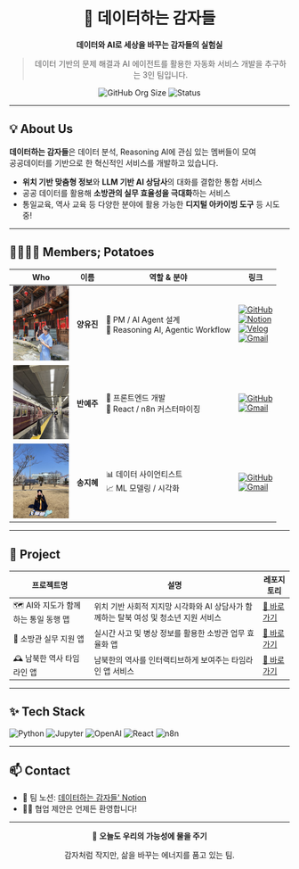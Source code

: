 <div align="center">

# 🥔 데이터하는 감자들

**데이터와 AI로 세상을 바꾸는 감자들의 실험실**  
> 데이터 기반의 문제 해결과 AI 에이전트를 활용한 자동화 서비스 개발을 추구하는 3인 팀입니다.

![GitHub Org Size](https://img.shields.io/badge/Team%20Members-3-6c5ce7?style=flat-square&logo=github&logoColor=white)
![Status](https://img.shields.io/badge/Status-Active-00b894?style=flat-square)

</div>

---

## 💡 About Us

**데이터하는 감자들**은 데이터 분석, Reasoning AI에 관심 있는 멤버들이 모여  
공공데이터를 기반으로 한 혁신적인 서비스를 개발하고 있습니다.

- **위치 기반 맞춤형 정보**와 **LLM 기반 AI 상담사**의 대화를 결합한 통합 서비스
- 공공 데이터를 활용해 **소방관의 실무 효율성을 극대화**하는 서비스
- 통일교육, 역사 교육 등 다양한 분야에 활용 가능한 **디지털 아카이빙 도구** 등 시도 중!

---

## 👨‍👩‍👧‍👦 Members; Potatoes

| Who | 이름 | 역할 & 분야 | 링크 |
|------|------|-------------|------|
| <img src="./assets/yujin.jpg" width="100" alt="Yujin" /> | **양유진** | 🎯 PM / AI Agent 설계<br>🧠 Reasoning AI, Agentic Workflow | [![GitHub](https://img.shields.io/badge/GitHub-6c5ce7?style=flat-square&logo=github&logoColor=white)](https://github.com/ryalu)<br>[![Notion](https://img.shields.io/badge/Notion-6c5ce7?style=flat-square&logo=notion&logoColor=white)](https://www.notion.so/20e6bec81e358042b401db633d37f4bf?source=copy_link)<br>[![Velog](https://img.shields.io/badge/Velog-6c5ce7?style=flat-square&logo=Velog&logoColor=white)](https://velog.io/@ryaluu1/posts)<br>[![Gmail](https://img.shields.io/badge/yangyj020101@gmail.com-6c5ce7?style=flat-square&logo=gmail&logoColor=white)](mailto:yangyj020101@gmail.com) |
| <img src="./assets/yeju.jpg" width="100"/> | **반예주** | 🧩 프론트엔드 개발<br>🎨 React / n8n 커스터마이징 | [![GitHub](https://img.shields.io/badge/GitHub-6c5ce7?style=flat-square&logo=github&logoColor=white)](https://github.com/YeJuBan)<br>[![Gmail](https://img.shields.io/badge/Gmail-6c5ce7?style=flat-square&logo=gmail&logoColor=white)](mailto:a47502007@gmail.com) |
| <img src="./assets/jihye.jpg" width="100"/> | **송지혜** | 📊 데이터 사이언티스트<br>📈 ML 모델링 / 시각화 | [![GitHub](https://img.shields.io/badge/GitHub-6c5ce7?style=flat-square&logo=github&logoColor=white)](https://github.com/nisay-ye)<br>[![Gmail](https://img.shields.io/badge/Gmail-6c5ce7?style=flat-square&logo=gmail&logoColor=white)](mailto:song30087207@gmail.com) |

---

## 🚀 Project

| 프로젝트명 | 설명 | 레포지토리 |
|------------|------|------------|
| 🗺️ AI와 지도가 함께하는 통일 동행 맵 | 위치 기반 사회적 지지망 시각화와 AI 상담사가 함께하는 탈북 여성 및 청소년 지원 서비스 | [🔗 바로가기](https://github.com/PotatoDoingData/erp-finance-agent) |
| 🚒 소방관 실무 지원 앱 | 실시간 사고 및 병상 정보를 활용한 소방관 업무 효율화 앱 | [🔗 바로가기](https://github.com/PotatoDoingData/n8n-agent-builder) |
| 🕰️ 남북한 역사 타임라인 앱 | 남북한의 역사를 인터랙티브하게 보여주는 타임라인 앱 서비스 | [🔗 바로가기](https://github.com/PotatoDoingData/dream-meeting-device) |

---

## ✨ Tech Stack

![Python](https://img.shields.io/badge/Python-3776AB?style=flat&logo=python&logoColor=white)
![Jupyter](https://img.shields.io/badge/Jupyter-F37626?style=flat&logo=Jupyter&logoColor=white)
![OpenAI](https://img.shields.io/badge/OpenAI-412991?style=flat&logo=openai&logoColor=white)
![React](https://img.shields.io/badge/React-61DAFB?style=flat&logo=react&logoColor=black)
![n8n](https://img.shields.io/badge/n8n-FF6D00?style=flat&logo=n8n&logoColor=white)

---

## 📫 Contact

- 🔗 팀 노션: [데이터하는 감자들' Notion](https://www.notion.so/23914c9b1e5880199901ea8f4823182c) 
- 🙋‍♀️ 협업 제안은 언제든 환영합니다!

---

<div align="center">
  
🌱 **오늘도 우리의 가능성에 물을 주기**

감자처럼 작지만, 삶을 바꾸는 에너지를 품고 있는 팀.
</div>

